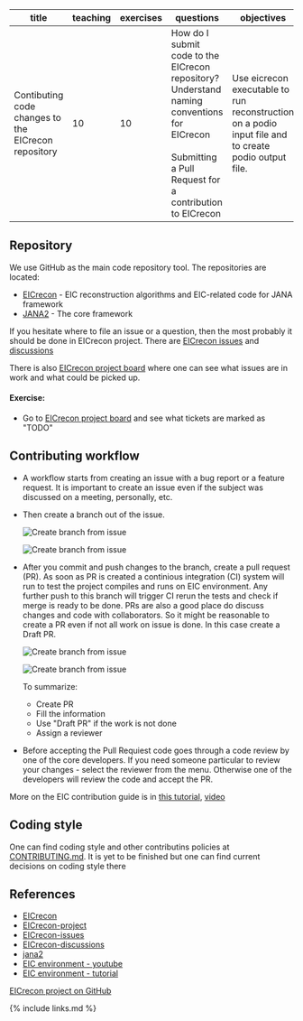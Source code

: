 

| title                                               | teaching | exercises | questions                                                                                                                                                      | objectives                                                                                           | keypoints                                                                                                                                           |
|-----------------------------------------------------|----------|-----------|----------------------------------------------------------------------------------------------------------------------------------------------------------------|------------------------------------------------------------------------------------------------------|-----------------------------------------------------------------------------------------------------------------------------------------------------|
| Contibuting code changes to the EICrecon repository | 10       | 10        | How do I submit code to the EICrecon repository? Understand naming conventions for EICrecon <br/><br/>Submitting a Pull Request for a contribution to EICrecon | Use eicrecon executable to run reconstruction on a podio input file and to create podio output file. | Write code in a style consistent with the rest of the repository.<br/><br/> Contributions should be made through the GitHub Pull Request mechansim. |



## Repository

We use GitHub as the main code repository tool. The repositories are located:

- [EICrecon][eicrecon] - EIC reconstruction algorithms and EIC-related code for JANA framework
- [JANA2][jana2] - The core framework 

If you hesitate where to file an issue or a question, then the most probably it should be done in EICrecon project. There are [EICrecon issues][eicrecon-issues] and [discussions](https://github.com/eic/EICrecon/discussions)

There is also [EICrecon project board][eicrecon-project] where one can see what issues are in work and what could be picked up. 

#### Exercise:

- Go to [EICrecon project board][eicrecon-project] and see what tickets are marked as "TODO" 



## Contributing workflow

- A workflow starts from creating an issue with a bug report or a feature request. It is important to create an issue even if the subject was discussed on a meeting, personally, etc. 

- Then create a branch out of the issue. 

   ![Create branch from issue](./../assets/img/contributing/create_branch_1.png)

   ![Create branch from issue](./../assets/img/contributing/create_branch_2.png) 

- After you commit and push changes to the branch, create a pull request (PR). As soon as PR is created a continious integration (CI) system will run to test the project compiles and runs on EIC environment. Any further push to this branch will trigger CI rerun the tests and check if merge is ready to be done. PRs are also a good place do discuss changes and code with collaborators. So it might be reasonable to create a PR even if not all work on issue is done. In this case create a Draft PR. 

   ![Create branch from issue](./../assets/img/contributing/create_branch_3.png)

   ![Create branch from issue](./../assets/img/contributing/create_branch_4.png)

   To summarize:

   - Create PR
   - Fill the information
   - Use "Draft PR" if the work is not done
   - Assign a reviewer

- Before accepting the Pull Requiest code goes through a code review by one of the core developers. If you need someone particular to review your changes - select the reviewer from the menu. Otherwise one of the developers will review the code and accept the PR.

More on the EIC contribution guide is in [this tutorial][eic-environment-tutorial], [video][eic-environment-youtube]

## Coding style

One can find coding style and other contributins policies at [CONTRIBUTING.md](https://github.com/eic/EICrecon/blob/main/CONTRIBUTING.md). It is yet to be finished but one can find current decisions on coding style there


## References

- [EICrecon][eicrecon]
- [EICrecon-project][eicrecon-project]
- [EICrecon-issues][eicrecon-issues]
- [EICrecon-discussions][eicrecon-discussions]
- [jana2][jana2]
- [EIC environment - youtube][eic-environment-youtube]
- [EIC environment - tutorial][eic-environment-tutorial]

[eicrecon]: https://github.com/eic/EICrecon
[eicrecon-project]: https://github.com/orgs/eic/projects/6/views/1
[eicrecon-issues]: https://github.com/eic/EICrecon/issues
[eicrecon-discussions]: https://github.com/eic/EICrecon/discussions
[jana2]: https://github.com/JeffersonLab/JANA2
[eic-environment-youtube]: https://youtu.be/Y0Mg24XLomY?list=PLui8F4uNCFWm3M3g3LG2cOledhI7IvTAJ
[eic-environment-tutorial]: https://eic.github.io/tutorial-setting-up-environment/

[EICrecon project on GitHub]()

{% include links.md %}

